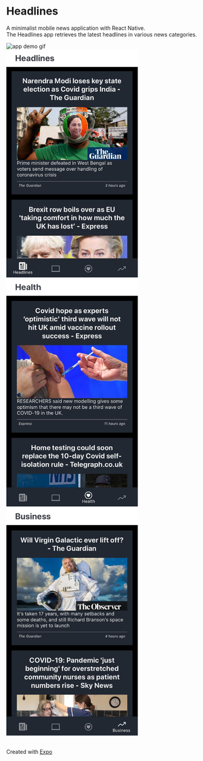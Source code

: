# Headlines
A minimalist mobile news application with React Native.
<br>
The Headlines app retrieves the latest headlines in various news categories.

<img src="/assets/demo.gif"  height="600" alt="app demo gif">
<br>
<img src="/assets/headlines.jpg"  height="600" alt="headlines tab">
<br>
<img src="/assets/health.jpeg" height="600" alt="health tab">
<br>
<img src="/assets/business.jpeg" height="600" alt="business tab">

<br>
<br>

Created with [Expo](https://docs.expo.io/)
